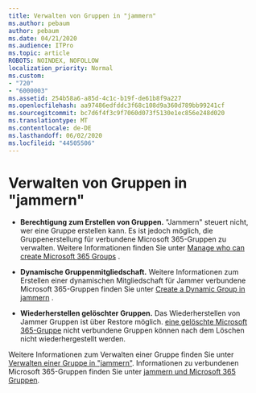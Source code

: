 ```yaml
---
title: Verwalten von Gruppen in "jammern"
ms.author: pebaum
author: pebaum
ms.date: 04/21/2020
ms.audience: ITPro
ms.topic: article
ROBOTS: NOINDEX, NOFOLLOW
localization_priority: Normal
ms.custom:
- "720"
- "6000003"
ms.assetid: 254b58a6-a85d-4c1c-b19f-de61b8f9a227
ms.openlocfilehash: aa97486edfddc3f68c108d9a360d789bb99241cf
ms.sourcegitcommit: bc7d6f4f3c9f7060d073f5130e1ec856e248d020
ms.translationtype: MT
ms.contentlocale: de-DE
ms.lasthandoff: 06/02/2020
ms.locfileid: "44505506"
---
```

# <a name="manage-groups-in-yammer"></a>Verwalten von Gruppen in "jammern"

- **Berechtigung zum Erstellen von Gruppen.** "Jammern" steuert nicht, wer eine Gruppe erstellen kann. Es ist jedoch möglich, die Gruppenerstellung für verbundene Microsoft 365-Gruppen zu verwalten. Weitere Informationen finden Sie unter [Manage who can create Microsoft 365 Groups](https://docs.microsoft.com/microsoft-365/admin/create-groups/manage-creation-of-groups) .

- **Dynamische Gruppenmitgliedschaft.** Weitere Informationen zum Erstellen einer dynamischen Mitgliedschaft für Jammer verbundene Microsoft 365-Gruppen finden Sie unter [Create a Dynamic Group in jammern](https://docs.microsoft.com/yammer/manage-yammer-groups/create-a-dynamic-group) .

- **Wiederherstellen gelöschter Gruppen.** Das Wiederherstellen von Jammer Gruppen ist über Restore möglich. [eine gelöschte Microsoft 365-Gruppe](https://docs.microsoft.com/microsoft-365/admin/create-groups/restore-deleted-group) nicht verbundene Gruppen können nach dem Löschen nicht wiederhergestellt werden.

Weitere Informationen zum Verwalten einer Gruppe finden Sie unter [Verwalten einer Gruppe in "jammern"](https://support.office.com/article/Manage-a-group-in-Yammer-6e05c6d6-5548-4c88-89cd-e6757a514ef2). Informationen zu verbundenen Microsoft 365-Gruppen finden Sie unter [jammern und Microsoft 365 Gruppen](https://docs.microsoft.com/yammer/manage-yammer-groups/yammer-and-office-365-groups).
  